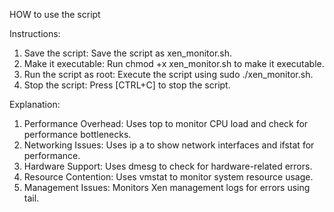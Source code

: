 HOW to use the script 


Instructions:
1. Save the script: Save the script as xen_monitor.sh.
2. Make it executable: Run chmod +x xen_monitor.sh to make it executable.
3. Run the script as root: Execute the script using sudo ./xen_monitor.sh.
4. Stop the script: Press [CTRL+C] to stop the script.



Explanation:

1. Performance Overhead: Uses top to monitor CPU load and check for performance bottlenecks.
2. Networking Issues: Uses ip a to show network interfaces and ifstat for performance.
3. Hardware Support: Uses dmesg to check for hardware-related errors.
4. Resource Contention: Uses vmstat to monitor system resource usage.
5. Management Issues: Monitors Xen management logs for errors using tail.




